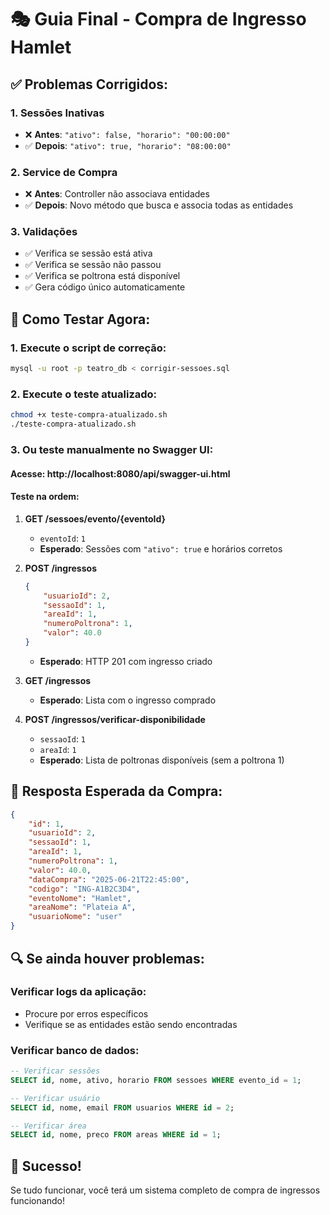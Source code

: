 # 🎭 Guia Final - Compra de Ingresso Hamlet

## ✅ **Problemas Corrigidos:**

### **1. Sessões Inativas**

-   ❌ **Antes**: `"ativo": false, "horario": "00:00:00"`
-   ✅ **Depois**: `"ativo": true, "horario": "08:00:00"`

### **2. Service de Compra**

-   ❌ **Antes**: Controller não associava entidades
-   ✅ **Depois**: Novo método que busca e associa todas as entidades

### **3. Validações**

-   ✅ Verifica se sessão está ativa
-   ✅ Verifica se sessão não passou
-   ✅ Verifica se poltrona está disponível
-   ✅ Gera código único automaticamente

## 🚀 **Como Testar Agora:**

### **1. Execute o script de correção:**

```bash
mysql -u root -p teatro_db < corrigir-sessoes.sql
```

### **2. Execute o teste atualizado:**

```bash
chmod +x teste-compra-atualizado.sh
./teste-compra-atualizado.sh
```

### **3. Ou teste manualmente no Swagger UI:**

#### **Acesse:** http://localhost:8080/api/swagger-ui.html

#### **Teste na ordem:**

1. **GET /sessoes/evento/{eventoId}**

    - `eventoId`: `1`
    - **Esperado**: Sessões com `"ativo": true` e horários corretos

2. **POST /ingressos**

    ```json
    {
        "usuarioId": 2,
        "sessaoId": 1,
        "areaId": 1,
        "numeroPoltrona": 1,
        "valor": 40.0
    }
    ```

    - **Esperado**: HTTP 201 com ingresso criado

3. **GET /ingressos**

    - **Esperado**: Lista com o ingresso comprado

4. **POST /ingressos/verificar-disponibilidade**
    - `sessaoId`: `1`
    - `areaId`: `1`
    - **Esperado**: Lista de poltronas disponíveis (sem a poltrona 1)

## 🎯 **Resposta Esperada da Compra:**

```json
{
    "id": 1,
    "usuarioId": 2,
    "sessaoId": 1,
    "areaId": 1,
    "numeroPoltrona": 1,
    "valor": 40.0,
    "dataCompra": "2025-06-21T22:45:00",
    "codigo": "ING-A1B2C3D4",
    "eventoNome": "Hamlet",
    "areaNome": "Plateia A",
    "usuarioNome": "user"
}
```

## 🔍 **Se ainda houver problemas:**

### **Verificar logs da aplicação:**

-   Procure por erros específicos
-   Verifique se as entidades estão sendo encontradas

### **Verificar banco de dados:**

```sql
-- Verificar sessões
SELECT id, nome, ativo, horario FROM sessoes WHERE evento_id = 1;

-- Verificar usuário
SELECT id, nome, email FROM usuarios WHERE id = 2;

-- Verificar área
SELECT id, nome, preco FROM areas WHERE id = 1;
```

## 🎉 **Sucesso!**

Se tudo funcionar, você terá um sistema completo de compra de ingressos funcionando!
